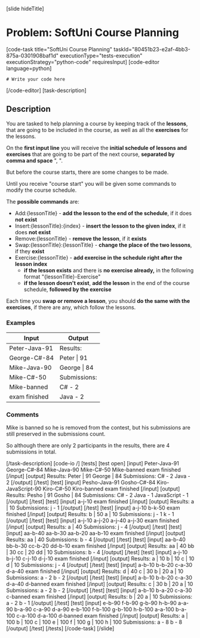 [slide hideTitle]
# Problem: SoftUni Course Planning
[code-task title="SoftUni Course Planning" taskId="80451b23-e2af-4bb3-875a-0301908baf1d" executionType="tests-execution" executionStrategy="python-code" requiresInput]
[code-editor language=python]
```
# Write your code here
```
[/code-editor]
[task-description]
## Description
You are tasked to help planning a course by keeping track of the **lessons**, that are going to be included in the course, as well as all the **exercises** for the lessons.

On the **first input line** you will receive the **initial schedule of lessons and exercises** that are going to be part of the next course, **separated by comma and space** ", ". 

But before the course starts, there are some changes to be made. 

Until you receive "course start" you will be given some commands to modify the course schedule. 

The **possible commands** are: 

- Add:\{lessonTitle\} - **add the lesson to the end of the schedule**, if it does **not exist**
- Insert:\{lessonTitle\}:\{index\} - **insert the lesson to the given index**, if it does **not exist**
- Remove:\{lessonTitle\} - **remove the lesson**, if it **exists**
- Swap:\{lessonTitle\}:\{lessonTitle\} - **change the place of the two lessons**, if they **exist**
- Exercise:\{lessonTitle\} - **add exercise in the schedule right after the lesson index**
    - **if the lesson exists** and there is **no exercise already,** in the following format "\{lessonTitle\}-Exercise"
    - **if the lesson doesn't exist**, **add the lesson** in the end of the course schedule, **followed by the exercise**

Each time you **swap or remove a lesson**, you should **do the same with the exercises**, if there are any, which follow the lessons.


### Examples
| **Input** | **Output** |
| --- | --- |
| Peter-Java-91 | Results: |
| George-C#-84 | Peter \| 91 |
| Mike-Java-90 | George \| 84 |
| Mike-C#-50 | Submissions: |
| Mike-banned | C# - 2 |
| exam finished | Java - 2 |

### Comments
Mike is banned so he is removed from the contest, but his submissions are still preserved in the submissions count. 

So although there are only 2 participants in the results, there are 4 submissions in total.

[/task-description]
[code-io /]
[tests]
[test open]
[input]
Peter-Java-91
George-C#-84
Mike-Java-90
Mike-C#-50
Mike-banned
exam finished
[/input]
[output]
Results:
Peter \| 91
George \| 84
Submissions:
C# - 2
Java - 2
[/output]
[/test]
[test]
[input]
Pesho-Java-91
Gosho-C#-84
Kiro-JavaScript-90
Kiro-C#-50
Kiro-banned
exam finished
[/input]
[output]
Results:
Pesho | 91
Gosho | 84
Submissions:
C# - 2
Java - 1
JavaScript - 1
[/output]
[/test]
[test]
[input]
a-j-10
exam finished
[/input]
[output]
Results:
a | 10
Submissions:
j - 1
[/output]
[/test]
[test]
[input]
a-j-10
b-k-50
exam finished
[/input]
[output]
Results:
b | 50
a | 10
Submissions:
j - 1
k - 1
[/output]
[/test]
[test]
[input]
a-j-10
a-j-20
a-j-40
a-j-30
exam finished
[/input]
[output]
Results:
a | 40
Submissions:
j - 4
[/output]
[/test]
[test]
[input]
aa-b-40
aa-b-30
aa-b-20
aa-b-10
exam finished
[/input]
[output]
Results:
aa | 40
Submissions:
b - 4
[/output]
[/test]
[test]
[input]
aa-b-40
bb-b-30
cc-b-20
dd-b-10
exam finished
[/input]
[output]
Results:
aa | 40
bb | 30
cc | 20
dd | 10
Submissions:
b - 4
[/output]
[/test]
[test]
[input]
a-j-10
b-j-10
c-j-10
d-j-10
exam finished
[/input]
[output]
Results:
a | 10
b | 10
c | 10
d | 10
Submissions:
j - 4
[/output]
[/test]
[test]
[input]
a-b-10
b-b-20
c-a-30
d-a-40
exam finished
[/input]
[output]
Results:
d | 40
c | 30
b | 20
a | 10
Submissions:
a - 2
b - 2
[/output]
[/test]
[test]
[input]
a-b-10
b-b-20
c-a-30
d-a-40
d-banned
exam finished
[/input]
[output]
Results:
c | 30
b | 20
a | 10
Submissions:
a - 2
b - 2
[/output]
[/test]
[test]
[input]
a-b-10
b-a-20
c-a-30
c-banned
exam finished
[/input]
[output]
Results:
b | 20
a | 10
Submissions:
a - 2
b - 1
[/output]
[/test]
[test]
[input]
e-b-90
f-b-90
g-b-90
h-b-90
a-a-90
b-a-90
c-a-90
d-a-90
e-b-100
f-b-100
g-b-100
h-b-100
a-a-100
b-a-100
c-a-100
d-a-100
d-banned
exam finished
[/input]
[output]
Results:
a | 100
b | 100
c | 100
e | 100
f | 100
g | 100
h | 100
Submissions:
a - 8
b - 8
[/output]
[/test]
[/tests]
[/code-task]
[/slide]
